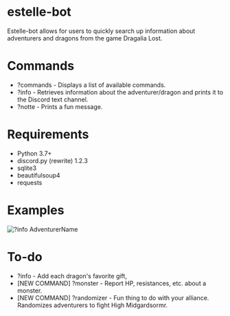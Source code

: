 # estelle-bot
Estelle-bot allows for users to quickly search up information about adventurers and dragons from the game Dragalia Lost.

# Commands
- ?commands - Displays a list of available commands.
- ?info - Retrieves information about the adventurer/dragon and prints it to the Discord text channel.
- ?notte - Prints a fun message.

# Requirements
- Python 3.7+
- discord.py (rewrite) 1.2.3
- sqlite3
- beautifulsoup4
- requests

# Examples
![?info AdventurerName](https://i.imgur.com/2fDRoSW.png)

# To-do
- ?info - Add each dragon's favorite gift,
- [NEW COMMAND] ?monster - Report HP, resistances, etc. about a monster.
- [NEW COMMAND] ?randomizer - Fun thing to do with your alliance. Randomizes adventurers to fight High Midgardsormr.